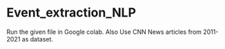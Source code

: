 # Event_extraction_NLP
Run the given file in Google colab.
Also Use CNN News articles from 2011-2021 as dataset.
